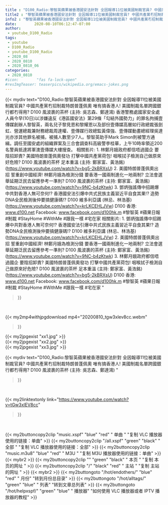 ```yaml
---
title : "D100_Radio:黎智英蘋果被香港國安法針對 全因報導11位被美國制裁官員? 中國共產黨冇招制裁特朗普蓬佩奧 唯有搞香港人! 美國制裁名單跨國銀行都冇得用? D100 風波裹的茶杯 (主持: 吳志森、鄭達鴻) "
title2 : "黎智英蘋果被香港國安法針對 全因報導11位被美國制裁官員? 中國共產黨冇招制裁特朗普蓬佩奧 唯有搞香港人! 美國制裁名單跨國銀行都冇得用? D100 風波裹的茶杯 (主持: 吳志森、鄭達鴻) "
info2 : "黎智英蘋果被香港國安法針對 全因報導11位被美國制裁官員? 中國共產黨冇招制裁特朗普蓬佩奧 唯有搞香港人! 美國制裁名單跨國銀行都冇得用? D100 風波裹的茶杯 (主持: 吳志森、鄭達鴻)    香港警務處國家安全處人員今早(10日)以涉嫌違反《港區國安法》第29條「勾結外國勢力」的罪名拘捕壹傳媒創辦人黎智英，兩名兒子黎見恩和黎耀恩以及部份壹傳媒高層如行政總裁張劍虹、營運總裁兼財務總裁周達權、壹傳媒行政總監黃偉強、壹傳媒動畫總經理吳達光亦涉其他罪名被捕，被捕人數至少7人。黎智英助手Mark Simon則被警方通緝。調任至國安處的組織罪案及三合會調查科高級警李桂華，上午10時率領近200名警員抵達將軍澳壹傳媒大樓搜查。    相關影片:  1. 林鄭月娥政府都信唔過國企 要陰招卸責? 美國特朗普蓬佩奧發功 打擊中國共產黨荷包! 咽喉拭子檢測自己做原來好危險? D100 風波裹的茶杯 足本重溫 (主持: 鄭家富、黃浩銘) (https://www.youtube.com/watch?v=bg5-2kBRXsU)  2. 美國特朗普蓬佩奧出招 誓重創中國經濟! 林鄭月娥為檢測分錢 要香港一國兩制進化一地兩制? 立法會選舉延期泛民去留應參考一準則? D100 風波裹的茶杯 (主持: 鄭家富、黃浩銘) (https://www.youtube.com/watch?v=9NC-b4zKtwk)  3. 鄧炳強謠傳中招踢爆中共對香港人無可奈何!? 香港國安法引爆中共式民族主義習近平自食其果!? 造勢DNA全民檢測後仲要搞健康碼!?  D100 維多利亞講 (林忌、林浩基) (https://www.youtube.com/watch?v=krLKCEHLJVw)    D100 香港: www.d100.net  Facebook: www.facebook.com/d100hk.m    #黎智英 #蘋果日報 #制裁 #StayHome #WithMe #跟我一樣 #宅在家  相關影片: 1. 鄧炳強謠傳中招踢爆中共對香港人無可奈何!? 香港國安法引爆中共式民族主義習近平自食其果!? 造勢DNA全民檢測後仲要搞健康碼!?  D100 維多利亞講 (林忌、林浩基) (https://www.youtube.com/watch?v=krLKCEHLJVw) 2. 美國特朗普蓬佩奧出招 誓重創中國經濟! 林鄭月娥為檢測分錢 要香港一國兩制進化一地兩制? 立法會選舉延期泛民去留應參考一準則? D100 風波裹的茶杯 (主持: 鄭家富、黃浩銘) (https://www.youtube.com/watch?v=9NC-b4zKtwk) 3. 林鄭月娥政府都信唔過國企 要陰招卸責? 美國特朗普蓬佩奧發功 打擊中國共產黨荷包! 咽喉拭子檢測自己做原來好危險? D100 風波裹的茶杯 足本重溫 (主持: 鄭家富、黃浩銘) (https://www.youtube.com/watch?v=bg5-2kBRXsU)  D100 香港: www.d100.net  Facebook: www.facebook.com/d100hk.m  #黎智英 #蘋果日報 #制裁 #StayHome #WithMe #跟我一樣 #宅在家 "
date:        2020-08-10T06:12:47-07:00
author:
 - youtube_D100_Radio
tags:
 - youtube
 - D100_Radio
 - youtube_D100_Radio
 - 2020_08
 - 2020_0810
 - 2020_0810_06
categories:
 - 2020_0810
#icon:        "fas fa-lock-open"
#resImgTeaser: teaserpics/wikipedia.org/emacs-jokes.png
---
```


{{< mydiv text="D100_Radio:黎智英蘋果被香港國安法針對 全因報導11位被美國制裁官員? 中國共產黨冇招制裁特朗普蓬佩奧 唯有搞香港人! 美國制裁名單跨國銀行都冇得用? D100 風波裹的茶杯 (主持: 吳志森、鄭達鴻)    香港警務處國家安全處人員今早(10日)以涉嫌違反《港區國安法》第29條「勾結外國勢力」的罪名拘捕壹傳媒創辦人黎智英，兩名兒子黎見恩和黎耀恩以及部份壹傳媒高層如行政總裁張劍虹、營運總裁兼財務總裁周達權、壹傳媒行政總監黃偉強、壹傳媒動畫總經理吳達光亦涉其他罪名被捕，被捕人數至少7人。黎智英助手Mark Simon則被警方通緝。調任至國安處的組織罪案及三合會調查科高級警李桂華，上午10時率領近200名警員抵達將軍澳壹傳媒大樓搜查。    相關影片:  1. 林鄭月娥政府都信唔過國企 要陰招卸責? 美國特朗普蓬佩奧發功 打擊中國共產黨荷包! 咽喉拭子檢測自己做原來好危險? D100 風波裹的茶杯 足本重溫 (主持: 鄭家富、黃浩銘) (https://www.youtube.com/watch?v=bg5-2kBRXsU)  2. 美國特朗普蓬佩奧出招 誓重創中國經濟! 林鄭月娥為檢測分錢 要香港一國兩制進化一地兩制? 立法會選舉延期泛民去留應參考一準則? D100 風波裹的茶杯 (主持: 鄭家富、黃浩銘) (https://www.youtube.com/watch?v=9NC-b4zKtwk)  3. 鄧炳強謠傳中招踢爆中共對香港人無可奈何!? 香港國安法引爆中共式民族主義習近平自食其果!? 造勢DNA全民檢測後仲要搞健康碼!?  D100 維多利亞講 (林忌、林浩基) (https://www.youtube.com/watch?v=krLKCEHLJVw)    D100 香港: www.d100.net  Facebook: www.facebook.com/d100hk.m    #黎智英 #蘋果日報 #制裁 #StayHome #WithMe #跟我一樣 #宅在家  相關影片: 1. 鄧炳強謠傳中招踢爆中共對香港人無可奈何!? 香港國安法引爆中共式民族主義習近平自食其果!? 造勢DNA全民檢測後仲要搞健康碼!?  D100 維多利亞講 (林忌、林浩基) (https://www.youtube.com/watch?v=krLKCEHLJVw) 2. 美國特朗普蓬佩奧出招 誓重創中國經濟! 林鄭月娥為檢測分錢 要香港一國兩制進化一地兩制? 立法會選舉延期泛民去留應參考一準則? D100 風波裹的茶杯 (主持: 鄭家富、黃浩銘) (https://www.youtube.com/watch?v=9NC-b4zKtwk) 3. 林鄭月娥政府都信唔過國企 要陰招卸責? 美國特朗普蓬佩奧發功 打擊中國共產黨荷包! 咽喉拭子檢測自己做原來好危險? D100 風波裹的茶杯 足本重溫 (主持: 鄭家富、黃浩銘) (https://www.youtube.com/watch?v=bg5-2kBRXsU)  D100 香港: www.d100.net  Facebook: www.facebook.com/d100hk.m  #黎智英 #蘋果日報 #制裁 #StayHome #WithMe #跟我一樣 #宅在家 "
>}}
<br>


{{< my2mp4withjpgdownload mp4="20200810_tgw3xlev8cc.webm"
>}}

{{< my2jpgexist "xx1.jpg" >}}<br>
{{< my2jpgexist "xx2.jpg" >}}<br>
{{< my2jpgexist "xx3.jpg" >}}<br>



{{< mydiv text="D100_Radio:黎智英蘋果被香港國安法針對 全因報導11位被美國制裁官員? 中國共產黨冇招制裁特朗普蓬佩奧 唯有搞香港人! 美國制裁名單跨國銀行都冇得用? D100 風波裹的茶杯 (主持: 吳志森、鄭達鴻) "
>}}
<br>

{{< my2linktextonly link="https://www.youtube.com/watch?v=tGw3xlEV8cc"
>}}


<br>

{{< my2buttoncopy2clip "music.xspf"        "blue"   "red"    " 单曲 "  "复制 VLC 播放器使用的链接：单曲" >}} {{< my2buttoncopy2clip "/all.xspf"         "green"  "black"  " 全部 "  "复制 VLC 播放器使用的链接：全部" >}} {{< my2buttoncopy2clip "music.m3u8"        "blue"   "red"    " M3U  "    "复制 M3U 播放器使用的链接：单曲" >}} {{< mybr2 >}} {{< my2buttoncopy2clip ""                  "green"  "black"  " 本页 "    "复制 本页的网址 " >}} {{< my2buttoncopy2clip "/"                 "black"  "red"    " 主站 "    "复制 主站的网址 " >}} {{< mybr2 >}} {{< my2buttongoto      "/hot/endothers/"   "blue"   "red"    " 月份"   "转到月份总目录" >}} {{< my2buttongoto      "/hot/alltags/"     "green"  "blue"   " 列表"   "转到文章总列表" >}} {{< my2buttongoto      "/hot/helpxspf/"    "green"  "blue"   " 播放器" "如何使用 VLC 播放器或者 IPTV 播放器的教程" >}} 
